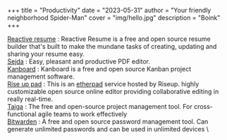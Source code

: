 +++
title = "Productivity"
date = "2023-05-31"
author = "Your friendly neighborhood Spider-Man"
cover = "img/hello.jpg"
description = "Boink"
+++

[Reactive resume](https://rxresu.me/) : Reactive Resume is a free and open source resume builder that's built to make the mundane tasks of creating, updating and sharing your resume easy. \
[Sejda](https://www.sejda.com/) : Easy, pleasant and productive PDF editor. \
[Kanboard](https://kanboard.org/) : Kanboard is a free and open source Kanban project management software. \
[Rise up pad](https://pad.riseup.net/) : This is an [etherpad](https://etherpad.org/) service hosted by Riseup. highly customizable open source online editor providing collaborative editing in really real-time. \
[Taiga](https://www.taiga.io/) : The free and open-source project management tool. For cross-functional agile teams to work effectively \
[Bitwarden](https://bitwarden.com/) : A free and open source password management tool. Can generate unlimited passwords and can be used in unlimited devices \
